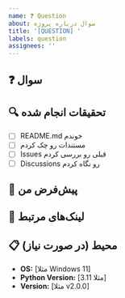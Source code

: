 ```yaml
---
name: ❓ Question
about: سوال درباره پروژه
title: '[QUESTION] '
labels: question
assignees: ''
---
```


## ❓ سوال

<!-- سوالت رو واضح بپرس -->

## 🔍 تحقیقات انجام شده

<!-- قبل از پرسیدن، کجاها رو چک کردی؟ -->

- [ ] README.md خوندم
- [ ] مستندات رو چک کردم
- [ ] Issues قبلی رو بررسی کردم
- [ ] Discussions رو نگاه کردم

## 💭 پیش‌فرض من

<!-- فکر می‌کنی جواب چیه؟ چرا؟ -->

## 🔗 لینک‌های مرتبط

<!-- اگر لینک یا مرجعی داری که مرتبطه، بذار -->

## 📋 محیط (در صورت نیاز)

- **OS:** [مثلا Windows 11]
- **Python Version:** [مثلا 3.11]
- **Version:** [مثلا v2.0.0]
